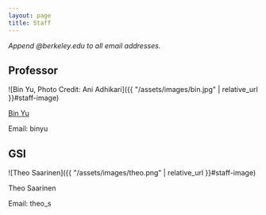 ```yaml
---
layout: page
title: Staff
---
```


_Append @berkeley.edu to all email addresses._

## Professor

![Bin Yu, Photo Credit: Ani Adhikari]({{ "/assets/images/bin.jpg" | relative_url }}#staff-image)

<a href="https://www.stat.berkeley.edu/~binyu/" target="_blank">Bin Yu</a>

Email: binyu 

## GSI

![Theo Saarinen]({{ "/assets/images/theo.png" | relative_url }}#staff-image)

Theo Saarinen

Email: theo_s
